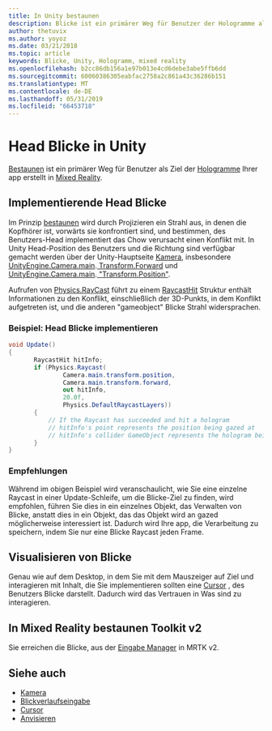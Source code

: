 ```yaml
---
title: In Unity bestaunen
description: Blicke ist ein primärer Weg für Benutzer der Hologramme als Ziel, die Ihre app in mixed Reality erstellt.
author: thetuvix
ms.author: yoyoz
ms.date: 03/21/2018
ms.topic: article
keywords: Blicke, Unity, Hologramm, mixed reality
ms.openlocfilehash: b2cc86db156a1e97b013e4cd6debe3abe5ffb6dd
ms.sourcegitcommit: 60060386305eabfac2758a2c861a43c36286b151
ms.translationtype: MT
ms.contentlocale: de-DE
ms.lasthandoff: 05/31/2019
ms.locfileid: "66453718"
---
```

# <a name="head-gaze-in-unity"></a>Head Blicke in Unity

[Bestaunen](gaze.md) ist ein primärer Weg für Benutzer als Ziel der [Hologramme](hologram.md) Ihrer app erstellt in [Mixed Reality](mixed-reality.md).


## <a name="implementing-head-gaze"></a>Implementierende Head Blicke

Im Prinzip [bestaunen](gaze.md) wird durch Projizieren ein Strahl aus, in denen die Kopfhörer ist, vorwärts sie konfrontiert sind, und bestimmen, des Benutzers-Head implementiert das Chow verursacht einen Konflikt mit. In Unity Head-Position des Benutzers und die Richtung sind verfügbar gemacht werden über der Unity-Hauptseite [Kamera](camera-in-unity.md), insbesondere [UnityEngine.Camera.main](http://docs.unity3d.com/ScriptReference/Camera-main.html).[ Transform.Forward](http://docs.unity3d.com/ScriptReference/Transform-forward.html) und [UnityEngine.Camera.main](http://docs.unity3d.com/ScriptReference/Camera-main.html).[ "Transform.Position"](http://docs.unity3d.com/ScriptReference/Transform-position.html).

Aufrufen von [Physics.RayCast](http://docs.unity3d.com/ScriptReference/Physics.Raycast.html) führt zu einem [RaycastHit](http://docs.unity3d.com/ScriptReference/RaycastHit.html) Struktur enthält Informationen zu den Konflikt, einschließlich der 3D-Punkts, in dem Konflikt aufgetreten ist, und die anderen "gameobject" Blicke Strahl widersprachen.

### <a name="example-implement-head-gaze"></a>Beispiel: Head Blicke implementieren

```cs
void Update()
{
       RaycastHit hitInfo;
       if (Physics.Raycast(
               Camera.main.transform.position,
               Camera.main.transform.forward,
               out hitInfo,
               20.0f,
               Physics.DefaultRaycastLayers))
       {
           // If the Raycast has succeeded and hit a hologram
           // hitInfo's point represents the position being gazed at
           // hitInfo's collider GameObject represents the hologram being gazed at
       }
}
```

### <a name="best-practices"></a>Empfehlungen

Während im obigen Beispiel wird veranschaulicht, wie Sie eine einzelne Raycast in einer Update-Schleife, um die Blicke-Ziel zu finden, wird empfohlen, führen Sie dies in ein einzelnes Objekt, das Verwalten von Blicke, anstatt dies in ein Objekt, das das Objekt wird an gazed möglicherweise interessiert ist. Dadurch wird Ihre app, die Verarbeitung zu speichern, indem Sie nur eine Blicke Raycast jeden Frame.

## <a name="visualizing-gaze"></a>Visualisieren von Blicke

Genau wie auf dem Desktop, in dem Sie mit dem Mauszeiger auf Ziel und interagieren mit Inhalt, die Sie implementieren sollten eine [Cursor](cursors.md) , des Benutzers Blicke darstellt. Dadurch wird das Vertrauen in Was sind zu interagieren.

## <a name="gaze-in-mixed-reality-toolkit-v2"></a>In Mixed Reality bestaunen Toolkit v2
Sie erreichen die Blicke, aus der [Eingabe Manager](https://microsoft.github.io/MixedRealityToolkit-Unity/Documentation/Input/Overview.html) in MRTK v2.

## <a name="see-also"></a>Siehe auch
* [Kamera](camera-in-unity.md)
* [Blickverlaufseingabe](gaze.md)
* [Cursor](cursors.md)
* [Anvisieren](gaze-targeting.md)
